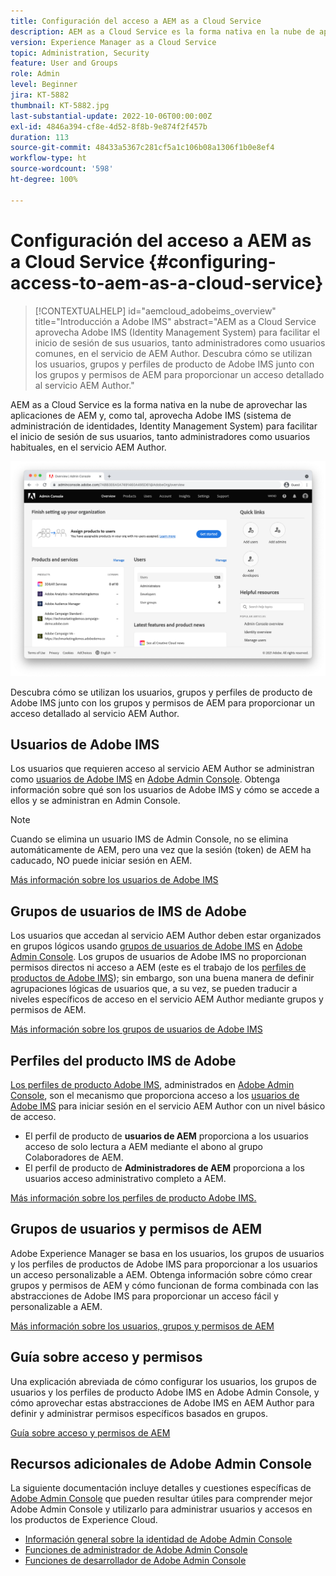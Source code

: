 ```yaml
---
title: Configuración del acceso a AEM as a Cloud Service
description: AEM as a Cloud Service es la forma nativa en la nube de aprovechar las aplicaciones de AEM y, como tal, aprovecha Adobe IMS (Sistema de administración de identidades, Identity Management System) para facilitar el inicio de sesión de los usuarios, tanto administradores como usuarios habituales, en el servicio AEM Author. Descubra cómo se utilizan los usuarios, grupos de usuarios y perfiles de producto de Adobe IMS junto con los grupos y permisos de AEM para proporcionar un acceso detallado al servicio AEM Author.
version: Experience Manager as a Cloud Service
topic: Administration, Security
feature: User and Groups
role: Admin
level: Beginner
jira: KT-5882
thumbnail: KT-5882.jpg
last-substantial-update: 2022-10-06T00:00:00Z
exl-id: 4846a394-cf8e-4d52-8f8b-9e874f2f457b
duration: 113
source-git-commit: 48433a5367c281cf5a1c106b08a1306f1b0e8ef4
workflow-type: ht
source-wordcount: '598'
ht-degree: 100%

---
```


# Configuración del acceso a AEM as a Cloud Service {#configuring-access-to-aem-as-a-cloud-service}

>[!CONTEXTUALHELP]
>id="aemcloud_adobeims_overview"
>title="Introducción a Adobe IMS"
>abstract="AEM as a Cloud Service aprovecha Adobe IMS (Identity Management System) para facilitar el inicio de sesión de sus usuarios, tanto administradores como usuarios comunes, en el servicio de AEM Author. Descubra cómo se utilizan los usuarios, grupos y perfiles de producto de Adobe IMS junto con los grupos y permisos de AEM para proporcionar un acceso detallado al servicio AEM Author."

AEM as a Cloud Service es la forma nativa en la nube de aprovechar las aplicaciones de AEM y, como tal, aprovecha Adobe IMS (sistema de administración de identidades, Identity Management System) para facilitar el inicio de sesión de sus usuarios, tanto administradores como usuarios habituales, en el servicio AEM Author. 

![Adobe Admin Console](./assets/hero.png)

Descubra cómo se utilizan los usuarios, grupos y perfiles de producto de Adobe IMS junto con los grupos y permisos de AEM para proporcionar un acceso detallado al servicio AEM Author.

## Usuarios de Adobe IMS

Los usuarios que requieren acceso al servicio AEM Author se administran como [usuarios de Adobe IMS](https://helpx.adobe.com/es/enterprise/using/set-up-identity.html) en [Adobe Admin Console](https://adminconsole.adobe.com). Obtenga información sobre qué son los usuarios de Adobe IMS y cómo se accede a ellos y se administran en Admin Console.

>[!NOTE]
>
>Cuando se elimina un usuario IMS de Admin Console, no se elimina automáticamente de AEM, pero una vez que la sesión (token) de AEM ha caducado, NO puede iniciar sesión en AEM.


[Más información sobre los usuarios de Adobe IMS](./adobe-ims-users.md)

## Grupos de usuarios de IMS de Adobe

Los usuarios que accedan al servicio AEM Author deben estar organizados en grupos lógicos usando [grupos de usuarios de Adobe IMS](https://helpx.adobe.com/es/enterprise/using/user-groups.html) en [Adobe Admin Console](https://adminconsole.adobe.com). Los grupos de usuarios de Adobe IMS no proporcionan permisos directos ni acceso a AEM (este es el trabajo de los [perfiles de productos de Adobe IMS](#adobe-ims-product-profiles)); sin embargo, son una buena manera de definir agrupaciones lógicas de usuarios que, a su vez, se pueden traducir a niveles específicos de acceso en el servicio AEM Author mediante grupos y permisos de AEM.

[Más información sobre los grupos de usuarios de Adobe IMS](./adobe-ims-user-groups.md)

## Perfiles del producto IMS de Adobe

[Los perfiles de producto Adobe IMS](https://helpx.adobe.com/enterprise/using/manage-permissions-and-roles.html?lang=es), administrados en [Adobe Admin Console](https://adminconsole.adobe.com), son el mecanismo que proporciona acceso a los [usuarios de Adobe IMS](#adobe-ims-users) para iniciar sesión en el servicio AEM Author con un nivel básico de acceso.

+ El perfil de producto de __usuarios de AEM__ proporciona a los usuarios acceso de solo lectura a AEM mediante el abono al grupo Colaboradores de AEM.
+ El perfil de producto de __Administradores de AEM__ proporciona a los usuarios acceso administrativo completo a AEM.

[Más información sobre los perfiles de producto Adobe IMS.](./adobe-ims-product-profiles.md)

## Grupos de usuarios y permisos de AEM

Adobe Experience Manager se basa en los usuarios, los grupos de usuarios y los perfiles de productos de Adobe IMS para proporcionar a los usuarios un acceso personalizable a AEM. Obtenga información sobre cómo crear grupos y permisos de AEM y cómo funcionan de forma combinada con las abstracciones de Adobe IMS para proporcionar un acceso fácil y personalizable a AEM.

[Más información sobre los usuarios, grupos y permisos de AEM](./aem-users-groups-and-permissions.md)

## Guía sobre acceso y permisos

Una explicación abreviada de cómo configurar los usuarios, los grupos de usuarios y los perfiles de producto Adobe IMS en Adobe Admin Console, y cómo aprovechar estas abstracciones de Adobe IMS en AEM Author para definir y administrar permisos específicos basados en grupos.

[Guía sobre acceso y permisos de AEM](./walk-through.md)

## Recursos adicionales de Adobe Admin Console

La siguiente documentación incluye detalles y cuestiones específicas de [Adobe Admin Console](https://adminconsole.adobe.com) que pueden resultar útiles para comprender mejor Adobe Admin Console y utilizarlo para administrar usuarios y accesos en los productos de Experience Cloud.

+ [Información general sobre la identidad de Adobe Admin Console](https://helpx.adobe.com/es/enterprise/using/identity.html)
+ [Funciones de administrador de Adobe Admin Console](https://helpx.adobe.com/enterprise/using/admin-roles.html?lang=es)
+ [Funciones de desarrollador de Adobe Admin Console](https://helpx.adobe.com/es/enterprise/using/manage-developers.html)
